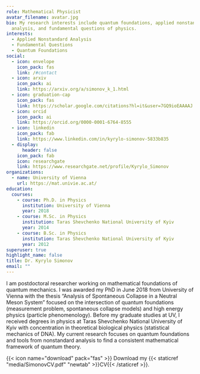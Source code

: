 ```yaml
---
role: Mathematical Physicist
avatar_filename: avatar.jpg
bio: My research interests include quantum foundations, applied nonstandard
  analysis, and fundamental questions of physics.
interests:
  - Applied Nonstandard Analysis
  - Fundamental Questions
  - Quantum Foundations
social:
  - icon: envelope
    icon_pack: fas
    link: /#contact
  - icon: arxiv
    icon_pack: ai
    link: https://arxiv.org/a/simonov_k_1.html
  - icon: graduation-cap
    icon_pack: fas
    link: https://scholar.google.com/citations?hl=it&user=7GQ9ioEAAAAJ
  - icon: orcid
    icon_pack: ai
    link: https://orcid.org/0000-0001-6764-8555
  - icon: linkedin
    icon_pack: fab
    link: https://www.linkedin.com/in/kyrylo-simonov-5833b835
  - display:
      header: false
    icon_pack: fab
    icon: researchgate
    link: https://www.researchgate.net/profile/Kyrylo_Simonov
organizations:
  - name: University of Vienna
    url: https://mat.univie.ac.at/
education:
  courses:
    - course: Ph.D. in Physics
      institution: University of Vienna
      year: 2018
    - course: M.Sc. in Physics
      institution: Taras Shevchenko National University of Kyiv
      year: 2014
    - course: B.Sc. in Physics
      institution: Taras Shevchenko National University of Kyiv
      year: 2012
superuser: true
highlight_name: false
title: Dr. Kyrylo Simonov
email: ""
---
```

I am postdoctoral researcher working on mathematical foundations of quantum mechanics. I was awarded my PhD in June 2018 from University of Vienna with the thesis “Analysis of Spontaneous Collapse in a Neutral Meson System” focused on the intersection of quantum foundations (measurement problem, spontaneous collapse models) and high energy physics (particle phenomenology). Before my graduate studies at UV, I received degrees in physics at Taras Shevchenko National University of Kyiv with concentration in theoretical biological physics (statistical mechanics of DNA). My current research focuses on quantum foundations and tools from nonstandard analysis to find a consistent mathematical framework of quantum theory.

{{< icon name="download" pack="fas" >}} Download my {{< staticref "media/SimonovCV.pdf" "newtab" >}}CV{{< /staticref >}}.
